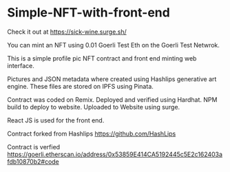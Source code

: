 # Simple-NFT-with-front-end

Check it out at
https://sick-wine.surge.sh/

You can mint an NFT using 0.01 Goerli Test Eth on the Goerli Test Netwrok.

This is a simple profile pic NFT contract and front end minting web interface.

Pictures and JSON metadata where created using Hashlips generative art engine.
These files are stored on IPFS using Pinata.

Contract was coded on Remix.
Deployed and verified using Hardhat.
NPM build to deploy to website.
Uploaded to Website using surge.

React JS is used for the front end.

Contract forked from Hashlips https://github.com/HashLips


Contract is verfied  https://goerli.etherscan.io/address/0x53859E414CA5192445c5E2c162403afdb10870b2#code

